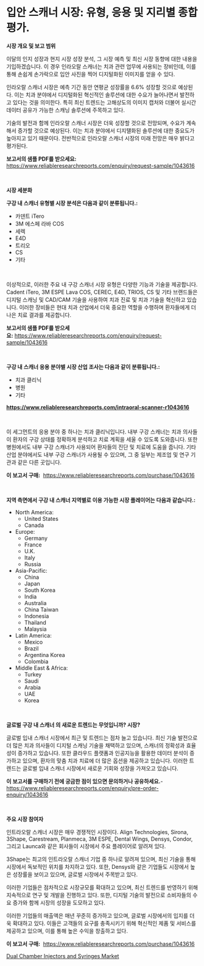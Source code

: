 <p><h1>입안 스캐너 시장: 유형, 응용 및 지리별 종합 평가.</h1></p><p><strong>시장 개요 및 보고 범위</strong></p>
<p><p>이달의 인지 성장과 현지 시장 성장 분석, 그 시장 예측 및 최신 시장 동향에 대한 내용을 기입하겠습니다. 이 경우 인라오랄 스캐너는 치과 관련 업무에 사용되는 장비인데, 이를 통해 손쉽게 손가락으로 입안 사진을 찍어 디지털화된 이미지를 얻을 수 있다.</p><p>인라오랄 스캐너 시장은 예측 기간 동안 연평균 성장률을 6.6% 성장할 것으로 예상된다. 이는 치과 분야에서 디지털화된 혁신적인 솔루션에 대한 수요가 늘어나면서 발전하고 있다는 것을 의미한다. 특히 최신 트렌드는 고해상도의 이미지 캡처와 더불어 실시간 데이터 공유가 가능한 스캐닝 솔루션에 주목하고 있다.</p><p>기술의 발전과 함께 인라오랄 스캐너 시장은 더욱 성장할 것으로 전망되며, 수요가 계속해서 증가할 것으로 예상된다. 이는 치과 분야에서 디지턜화된 솔루션에 대한 중요도가 높아지고 있기 때문이다. 전반적으로 인라오랄 스캐너 시장의 미래 전망은 매우 밝다고 평가된다.</p></p>
<p><strong>보고서의 샘플 PDF를 받으세요:</strong> <a href="https://www.reliableresearchreports.com/enquiry/request-sample/1043616">https://www.reliableresearchreports.com/enquiry/request-sample/1043616</a></p>
<p>&nbsp;</p>
<p><strong>시장 세분화</strong></p>
<p><strong>구강 내 스캐너 유형별 시장 분석은 다음과 같이 분류됩니다.:</strong></p>
<p><ul><li>카덴트 iTero</li><li>3M 에스페 라바 COS</li><li>세렉</li><li>E4D</li><li>트리오</li><li>CS</li><li>기타</li></ul></p>
<p>&nbsp;</p>
<p><p>이상적으로, 이러한 주요 내 구강 스캐너 시장 유형은 다양한 기능과 기술을 제공합니다. Cadent iTero, 3M ESPE Lava COS, CEREC, E4D, TRIOS, CS 및 기타 브랜드들은 디지털 스캐닝 및 CAD/CAM 기술을 사용하여 치과 진료 및 치과 기술을 혁신하고 있습니다. 이러한 장비들은 현대 치과 산업에서 더욱 중요한 역할을 수행하며 환자들에게 더 나은 치료 결과를 제공합니다.</p></p>
<p><strong>보고서의 샘플 PDF를 받으세요:</strong>&nbsp;<a href="https://www.reliableresearchreports.com/enquiry/request-sample/1043616">https://www.reliableresearchreports.com/enquiry/request-sample/1043616</a></p>
<p>&nbsp;</p>
<p><strong> 구강 내 스캐너 응용 분야별 시장 산업 조사는 다음과 같이 분류됩니다.:</strong></p>
<p><ul><li>치과 클리닉</li><li>병원</li><li>기타</li></ul></p>
<p><strong><a href="https://www.reliableresearchreports.com/intraoral-scanner-r1043616">https://www.reliableresearchreports.com/intraoral-scanner-r1043616</a></strong></p>
<p>&nbsp;</p>
<p><p>이 세그먼트의 응용 분야 중 하나는 치과 클리닉입니다. 내부 구강 스캐너는 치과 의사들이 환자의 구강 상태를 정확하게 분석하고 치료 계획을 세울 수 있도록 도와줍니다. 또한 병원에서도 내부 구강 스캐너가 사용되어 환자들의 진단 및 치료에 도움을 줍니다. 기타 산업 분야에서도 내부 구강 스캐너가 사용될 수 있으며, 그 중 일부는 제조업 및 연구 기관과 같은 다른 곳입니다.</p></p>
<p><strong>이 보고서 구매:</strong>&nbsp; <a href="https://www.reliableresearchreports.com/purchase/1043616">https://www.reliableresearchreports.com/purchase/1043616</a></p>
<p>&nbsp;</p>
<p><strong>지역 측면에서 구강 내 스캐너 지역별로 이용 가능한 시장 플레이어는 다음과 같습니다.:</strong></p>
<p><ul>
    <li>
        North America:
        <ul>
            <li>United States</li>
            <li>Canada</li>
        </ul>
    </li>
    <li>
        Europe:
        <ul>
            <li>Germany</li>
            <li>France</li>
            <li>U.K.</li>
            <li>Italy</li>
            <li>Russia</li>
        </ul>
    </li>
    <li>
        Asia-Pacific:
        <ul>
            <li>China</li>
            <li>Japan</li>
            <li>South Korea</li>
            <li>India</li>
            <li>Australia</li>
            <li>China Taiwan</li>
            <li>Indonesia</li>
            <li>Thailand</li>
            <li>Malaysia</li>
        </ul>
    </li>
    <li>
        Latin America:
        <ul>
            <li>Mexico</li>
            <li>Brazil</li>
            <li>Argentina Korea</li>
            <li>Colombia</li>
        </ul>
    </li>
    <li>
        Middle East & Africa:
        <ul>
            <li>Turkey</li>
            <li>Saudi</li>
            <li>Arabia</li>
            <li>UAE</li>
            <li>Korea</li>
        </ul>
    </li>
    </ul></p>
<p>&nbsp;</p>
<p><strong>글로벌 구강 내 스캐너 의 새로운 트렌드는 무엇입니까? 시장?</strong></p>
<p><p>글로벌 입내 스캐너 시장에서 최근 및 트렌드는 점차 늘고 있습니다. 최신 기술 발전으로 더 많은 치과 의사들이 디지털 스캐닝 기술을 채택하고 있으며, 스캐너의 정확성과 효율성이 증가하고 있습니다. 또한 클라우드 플랫폼과 인공지능을 활용한 데이터 분석이 증가하고 있으며, 환자의 맞춤 치과 치료에 더 많은 옵션을 제공하고 있습니다. 이러한 트렌드는 글로벌 입내 스캐너 시장에서 새로운 기회와 성장을 가져오고 있습니다.</p></p>
<p><strong>이 보고서를 구매하기 전에 궁금한 점이 있으면 문의하거나 공유하세요.</strong>- <a href="https://www.reliableresearchreports.com/enquiry/pre-order-enquiry/1043616">https://www.reliableresearchreports.com/enquiry/pre-order-enquiry/1043616</a></p>
<p>&nbsp;</p>
<p><strong>주요 시장 참여자</strong></p>
<p><p>인트라오랄 스캐너 시장은 매우 경쟁적인 시장이다. Align Technologies, Sirona, 3Shape, Carestream, Planmeca, 3M ESPE, Dental Wings, Densys, Condor, 그리고 Launca와 같은 회사들이 시장에서 주요 플레이어로 알려져 있다.</p><p>3Shape는 최고의 인트라오랄 스캐너 기업 중 하나로 알려져 있으며, 최신 기술을 통해 시장에서 독보적인 위치를 차지하고 있다. 또한, Densys와 같은 기업들도 시장에서 높은 성장률을 보이고 있으며, 글로벌 시장에서 주목받고 있다.</p><p>이러한 기업들은 점차적으로 시장규모를 확대하고 있으며, 최신 트렌드를 반영하기 위해 지속적으로 연구 및 개발을 진행하고 있다. 또한, 디지털 기술의 발전으로 소비자들의 수요 증가와 함께 시장의 성장을 도모하고 있다.</p><p>이러한 기업들의 매출액은 매년 꾸준히 증가하고 있으며, 글로벌 시장에서의 입지를 더욱 확대하고 있다. 이들은 고객들의 요구를 충족시키기 위해 혁신적인 제품 및 서비스를 제공하고 있으며, 이를 통해 높은 수익을 창출하고 있다.</p></p>
<p><strong>이 보고서 구매:</strong>&nbsp;&nbsp;<a href="https://www.reliableresearchreports.com/purchase/1043616">https://www.reliableresearchreports.com/purchase/1043616</a></p>
<p><p><a href="https://issuu.com/reportprime-2/docs/dual-chamber-injectors-and-syringes-market-size-20">Dual Chamber Injectors and Syringes Market</a></p></p>